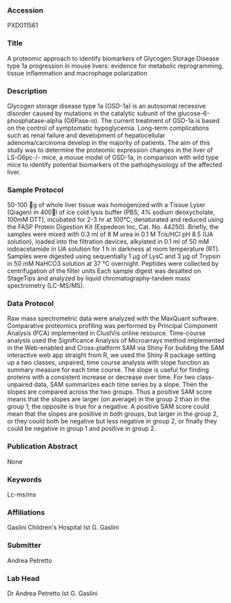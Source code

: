 ### Accession
PXD011561

### Title
A proteomic approach to identify biomarkers of Glycogen Storage Disease type 1a progression in mouse livers: evidence for metabolic reprogramming, tissue inflammation and macrophage polarization

### Description
Glycogen storage disease type 1a (GSD-1a) is an autosomal recessive disorder caused by mutations in the catalytic subunit of the glucose-6-phosphatase-alpha (G6Pase-α). The current treatment of GSD-1a is based on the control of symptomatic hypoglycemia.   Long-term complications such as renal failure and development of hepatocellular adenoma/carcinoma develop in the majority of patients.   The aim of this study was to determine the proteomic expression changes in the liver of LS-G6pc-/- mice, a mouse model of GSD-1a, in comparison with wild type mice to identify potential biomarkers of the pathophysiology of the affected liver.

### Sample Protocol
50-100 g of whole liver tissue was homogenized with a Tissue Lyser (Qiagen) in 400l of ice cold lysis buffer (PBS, 4% sodium deoxycholate, 100mM DTT),   incubated for 2-3 hr at 100°C, denaturated and reduced using the FASP Protein Digestion Kit (Expedeon Inc, Cat. No. 44250). Briefly, the samples were mixed with 0.3 ml of 8 M urea in 0.1 M Tris/HCl pH 8.5 (UA solution), loaded into the filtration devices, alkylated in 0.1 ml of 50 mM iodoacetamide in UA solution for 1 h in darkness at room temperature (RT). Samples were digested using sequentially 1 µg of LysC and 3 µg of Trypsin in 50 mM NaHCO3 solution at 37 °C overnight. Peptides were collected by centrifugation of the filter units  Each sample digest was desalted on StageTips and analyzed by liquid chromatography-tandem mass spectrometry (LC-MS/MS).

### Data Protocol
Raw mass spectrometric data were analyzed with the MaxQuant software. Comparative proteomics profiling was performed by Principal Component Analysis (PCA) implemented in ClustVis online resource. Time-course analysis used the Significance Analysis of Microarrays method  implemented in the Web-enabled and Cross-platform SAM via Shiny For building the SAM interactive web app straight from R, we used the Shiny R package setting up a two classes, unpaired, time course analysis with slope function as summary measure for each time course.  The slope is useful for finding proteins with a consistent increase or decrease over time.  For two class-unpaired data, SAM summarizes each time series by a slope. Then the slopes are compared across the two groups. Thus a positive SAM score means that the slopes are larger (on average) in the group 2 than in the group 1; the opposite is true for a negative. A positive SAM score could mean that the slopes are positive in both groups, but larger in the group 2, or they could both be negative but less negative in group 2, or finally they could be negative in group 1 and positive in group 2.

### Publication Abstract
None

### Keywords
Lc-ms/ms

### Affiliations
Gaslini Children's Hospital
Ist G. Gaslini

### Submitter
Andrea Petretto

### Lab Head
Dr Andrea Petretto
Ist G. Gaslini


